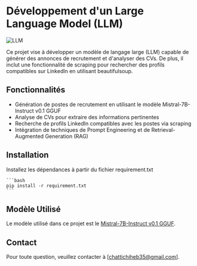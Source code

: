 # Développement d'un Large Language Model (LLM)
![LLM](https://github.com/user-attachments/assets/b675ad40-9ccc-4b87-8630-4e2f337cea75)


Ce projet vise à développer un modèle de langage large (LLM) capable de générer des annonces de recrutement et d'analyser des CVs. De plus, il inclut une fonctionnalité de scraping pour rechercher des profils compatibles sur LinkedIn en utilisant beautifulsoup.

## Fonctionnalités

- Génération de postes de recrutement en utilisant le modèle Mistral-7B-Instruct v0.1 GGUF
- Analyse de CVs pour extraire des informations pertinentes
- Recherche de profils LinkedIn compatibles avec les postes via scraping
- Intégration de techniques de Prompt Engineering et de Retrieval-Augmented Generation (RAG)

## Installation

Installez les dépendances à partir du fichier requirement.txt 

    ```bash
    pip install -r requirement.txt
    ```

## Modèle Utilisé

Le modèle utilisé dans ce projet est le [Mistral-7B-Instruct v0.1 GGUF](https://huggingface.co/TheBloke/Mistral-7B-Instruct-v0.1-GGUF/blob/main/mistral-7b-instruct-v0.1.Q5_K_M.gguf).

## Contact
Pour toute question, veuillez contacter  à [chattichiheb35@gmail.com].




